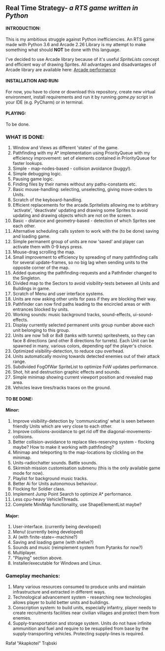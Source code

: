 ## Real Time Strategy- _a RTS game written in Python_

#### INTRODUCTION:

This is my ambitious struggle against Python inefficiencies. An RTS game
made with Python 3.6 and Arcade 2.26 Library is my attempt to make
something what should **NOT** be done with this language.

I've decided to use Arcade library because of it's useful _SpriteLists_
concept and efficient way of drawing Sprites. All advantages and
disadvantages of Arcade library are available here:
[Arcade performance](https://arcade.academy/performance_tips.html)

#### INSTALLATION AND RUN:

For now, you have to clone or download this repository, create new
virtual environment, install requirements and run it by running
_game.py_ script in your IDE (e.g. PyCharm) or in terminal.

#### PLAYING:
To be done.

### WHAT IS DONE:
1. Window and Views as different 'states' of the game.
2. Pathfinding with my A* implementation using PriorityQueue with my
   efficiency improvement: set of elements contained in PriorityQueue
   for faster lookups.
3. Simple - map-nodes-based - collision avoidance (buggy!).
4. Simple debugging logic.
5. Pausing game logic.
6. Finding files by their names without any paths-constants etc.
7. Basic mouse-handling: selecting, unselecting, giving move-orders to
   Units.
8. Scratch of the keyboard-handling.
9. Efficient replacements for the arcade.Spritelists allowing me to
   arbitrary 'activate', 'deactivate' updating and drawing some Sprites
   to avoid updating and drawing objects which are not on the screen.
10. Basic - distance and geometry-based - detection of which Sprites see
    each other.
11. Alternative scheduling calls system to work with the (to be done)
    saving and loading game.
12. Simple permanent group of units are now 'saved' and player can
    activate them with 0-9 keys press.
13. Mouse-drag scrolling the map.
14. Small improvement to efficiency by spreading of many pathfinding
    calls for several update-frames, so no big lag when sending units to
    the opposite corner of the map.
15. Added queueing the pathfinding-requests and a Pathfinder changed to
    the Singleton.
16. Divided map to the Sectors to avoid visibility-tests between all
    Units and Buildings in game.
17. Scratch of Menu and user interface systems.
18. Units are now asking other units for pass if they are blocking their
    way.
19. Pathfinder can now find paths leading to the encircled areas or with
    entrances blocked by units.
20. Working sounds: music background tracks, sound-effects,
    ui-sound-effects.
21. Display currently selected permanent units group number above each
   unit belonging to this group.
22. Units are now 1x8 or 8x8 (tanks with turrets) spritesheets, so they
    can face 8 directions (and other 8 directions for turrets). Each
    Unit can be spawned in many, various colors, depending opf the
    player's choice.
23. Optimized visibility-detection, to reduce cpu overhead.
24. Units automatically moving towards detected enemies out of their
    attack range.
25. Subdivided FogOfWar SpriteList to optimize FoW updates performance.
26. Shot, hit and destruction graphic effects and sounds.
27. Simple minimap showing current viewport position and revealed map
    area.
28. Vehicles leave tires/tracks traces on the ground.

#### TO BE DONE:
#### Minor:
1. Improve visibility-detection by 'communicating' what is seen between
   friendly Units which are very close to each other.
2. Improve collisions-avoidance to get rid off the
   diagonal-movements-collisions.
3. Better collision-avoidance to replace tiles-reserving system -
   flocking maybe? How to make it working with pathfinding?
4. Minimap and teleporting to the map-locations by clickling on the
   minimap.
5. Units-radiochatter sounds. Battle sounds.
6. Skirmish mission customisation submenu (this is the only available
   game mode for now).
7. Playlist for background music tracks.
8. Better Ai for Units autonomous behaviour.
9. Flocking for Soldier class.
10. Implement Jump Point Search to optimize A* performance.
11. Less cpu-heavy VehicleThreads.
12. Complete MiniMap functionality, use ShapeElementList maybe?

#### Major:
1. User-interface. (currently being developed)
2. Menu! (currently being developed)
3. AI (with finite-state=-machine?)
4. Saving and loading game (with shelve?)
5. Sounds and music (reimplement system from Pytanks for now?)
6. Multiplayer.
7. "Playing" section above.
8. Installer/executable for Windows and Linux.

### Gameplay mechanics:
1. Many various resources consumed to produce units and maintain
   infrastructure and extracted in different ways.
2. Technological advancement system - researching new technologies
   allows player to build better units and buildings.
3. Conscription system: to build units, especially infantry, player
   needs to create recruitments facilities near civilian villages and
   protect them from enemies.
4. Supply-transportation and storage system. Units do not have infinite
   ammunition and fuel and require to be resupplied from base by the
   supply-transporting vehicles. Protecting supply-lines is required.

Rafał "Akapkotel" Trąbski
